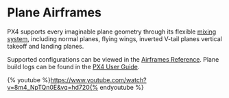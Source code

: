 # Plane Airframes

PX4 supports every imaginable plane geometry through its flexible [mixing system](../concept/mixing.md), including normal planes, flying wings, inverted V-tail planes vertical takeoff and landing planes. 

Supported configurations can be viewed in the [Airframes Reference](../airframes/airframe_reference.md#plane). Plane build logs can be found in the [PX4 User Guide](https://docs.px4.io/en/frames_plane/).

{% youtube %}https://www.youtube.com/watch?v=8m4_NpTQn0E&vq=hd720{% endyoutube %}
